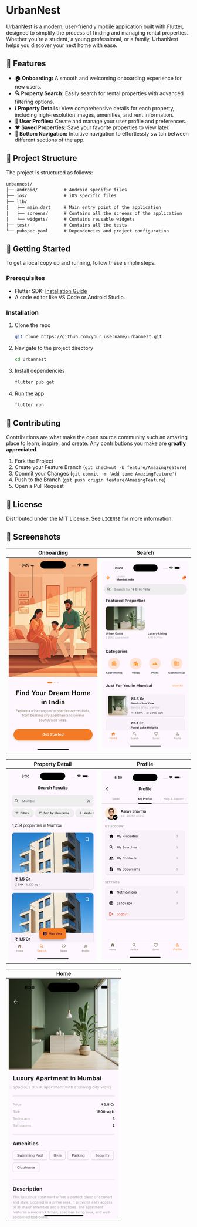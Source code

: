 
# UrbanNest

UrbanNest is a modern, user-friendly mobile application built with Flutter, designed to simplify the process of finding and managing rental properties. Whether you're a student, a young professional, or a family, UrbanNest helps you discover your next home with ease.

## 🚀 Features

*   **🏠 Onboarding:** A smooth and welcoming onboarding experience for new users.
*   **🔍 Property Search:** Easily search for rental properties with advanced filtering options.
*   **ℹ️ Property Details:** View comprehensive details for each property, including high-resolution images, amenities, and rent information.
*   **👤 User Profiles:** Create and manage your user profile and preferences.
*   **❤️ Saved Properties:** Save your favorite properties to view later.
*   **🧭 Bottom Navigation:** Intuitive navigation to effortlessly switch between different sections of the app.

## 📂 Project Structure

The project is structured as follows:

```
urbannest/
├── android/          # Android specific files
├── ios/              # iOS specific files
├── lib/
│   ├── main.dart     # Main entry point of the application
│   ├── screens/      # Contains all the screens of the application
│   └── widgets/      # Contains reusable widgets
├── test/             # Contains all the tests
└── pubspec.yaml      # Dependencies and project configuration
```

## 🏁 Getting Started

To get a local copy up and running, follow these simple steps.

### Prerequisites

*   Flutter SDK: [Installation Guide](https://flutter.dev/docs/get-started/install)
*   A code editor like VS Code or Android Studio.

### Installation

1.  Clone the repo
    ```sh
    git clone https://github.com/your_username/urbannest.git
    ```
2.  Navigate to the project directory
    ```sh
    cd urbannest
    ```
3.  Install dependencies
    ```sh
    flutter pub get
    ```
4.  Run the app
    ```sh
    flutter run
    ```

## 🤝 Contributing

Contributions are what make the open source community such an amazing place to learn, inspire, and create. Any contributions you make are **greatly appreciated**.

1.  Fork the Project
2.  Create your Feature Branch (`git checkout -b feature/AmazingFeature`)
3.  Commit your Changes (`git commit -m 'Add some AmazingFeature'`)
4.  Push to the Branch (`git push origin feature/AmazingFeature`)
5.  Open a Pull Request

## 📄 License

Distributed under the MIT License. See `LICENSE` for more information.

## 📸 Screenshots

| Onboarding | Search |
|---|---|
| <img src="screenshots/onboarding.png" width="300"/> | <img src="screenshots/search.png" width="300"/> |

| Property Detail | Profile |
|---|---|
| <img src="screenshots/property_detail.png" width="300"/> | <img src="screenshots/profile.png" width="300"/> |

| Home |
|---|
| <img src="screenshots/home.png" width="300"/> |

